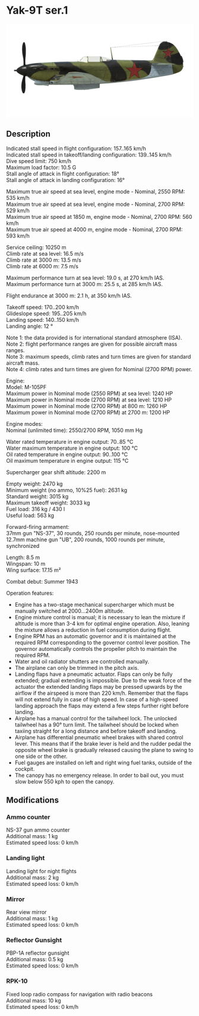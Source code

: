 # Yak-9T ser.1  
  
![yak9ts1](../images/yak9ts1.png)  
  
## Description  
  
Indicated stall speed in flight configuration: 157..165 km/h  
Indicated stall speed in takeoff/landing configuration: 139..145 km/h  
Dive speed limit: 750 km/h  
Maximum load factor: 10.5 G  
Stall angle of attack in flight configuration: 18°  
Stall angle of attack in landing configuration: 16°  
  
Maximum true air speed at sea level, engine mode - Nominal, 2550 RPM: 535 km/h  
Maximum true air speed at sea level, engine mode - Nominal, 2700 RPM: 529 km/h  
Maximum true air speed at 1850 m, engine mode - Nominal, 2700 RPM: 560 km/h  
Maximum true air speed at 4000 m, engine mode - Nominal, 2700 RPM: 593 km/h  
  
Service ceiling: 10250 m  
Climb rate at sea level: 16.5 m/s  
Climb rate at 3000 m: 13.5 m/s  
Climb rate at 6000 m: 7.5 m/s  
  
Maximum performance turn at sea level: 19.0 s, at 270 km/h IAS.  
Maximum performance turn at 3000 m: 25.5 s, at 285 km/h IAS.  
  
Flight endurance at 3000 m: 2.1 h, at 350 km/h IAS.  
  
Takeoff speed: 170..200 km/h  
Glideslope speed: 195..205 km/h  
Landing speed: 140..150 km/h  
Landing angle: 12 °  
  
Note 1: the data provided is for international standard atmosphere (ISA).  
Note 2: flight performance ranges are given for possible aircraft mass ranges.  
Note 3: maximum speeds, climb rates and turn times are given for standard aircraft mass.  
Note 4: climb rates and turn times are given for Nominal (2700 RPM) power.  
  
Engine:  
Model: M-105PF  
Maximum power in Nominal mode (2550 RPM) at sea level: 1240 HP  
Maximum power in Nominal mode (2700 RPM) at sea level: 1210 HP  
Maximum power in Nominal mode (2700 RPM) at 800 m: 1260 HP  
Maximum power in Nominal mode (2700 RPM) at 2700 m: 1200 HP  
  
Engine modes:  
Nominal (unlimited time): 2550/2700 RPM, 1050 mm Hg  
  
Water rated temperature in engine output: 70..85 °C  
Water maximum temperature in engine output: 100 °C  
Oil rated temperature in engine output: 90..100 °C  
Oil maximum temperature in engine output: 115 °C  
  
Supercharger gear shift altitude: 2200 m  
  
Empty weight: 2470 kg  
Minimum weight (no ammo, 10%25 fuel): 2631 kg  
Standard weight: 3015 kg  
Maximum takeoff weight: 3033 kg  
Fuel load: 316 kg / 430 l  
Useful load: 563 kg  
  
Forward-firing armament:  
37mm gun "NS-37", 30 rounds, 250 rounds per minute, nose-mounted  
12.7mm machine gun "UB", 200 rounds, 1000 rounds per minute, synchronized  
  
Length: 8.5 m  
Wingspan: 10 m  
Wing surface: 17.15 m²  
  
Combat debut: Summer 1943  
  
Operation features:  
- Engine has a two-stage mechanical supercharger which must be manually switched at 2000...2400m altitude.  
- Engine mixture control is manual; it is necessary to lean the mixture if altitude is more than 3-4 km for optimal engine operation. Also, leaning the mixture allows a reduction in fuel consumption during flight.  
- Engine RPM has an automatic governor and it is maintained at the required RPM corresponding to the governor control lever position. The governor automatically controls the propeller pitch to maintain the required RPM.  
- Water and oil radiator shutters are controlled manually.  
- The airplane can only be trimmed in the pitch axis.  
- Landing flaps have a pneumatic actuator. Flaps can only be fully extended; gradual extending is impossible. Due to the weak force of the actuator the extended landing flaps may be pressed upwards by the airflow if the airspeed is more than 220 km/h. Remember that the flaps will not extend fully in case of high speed. In case of a high-speed landing approach the flaps may extend a few steps further right before landing.  
- Airplane has a manual control for the tailwheel lock. The unlocked tailwheel has a 90° turn limit. The tailwheel should be locked when taxiing straight for a long distance and before takeoff and landing.  
- Airplane has differential pneumatic wheel brakes with shared control lever. This means that if the brake lever is held and the rudder pedal the opposite wheel brake is gradually released causing the plane to swing to one side or the other.  
- Fuel gauges are installed on left and right wing fuel tanks, outside of the cockpit.  
- The canopy has no emergency release. In order to bail out, you must slow below 550 kph to open the canopy.  
  
## Modifications  
  
  
### Ammo counter  
  
NS-37 gun ammo counter  
Additional mass: 1 kg  
Estimated speed loss: 0 km/h  
  
### Landing light  
  
Landing light for night flights  
Additional mass: 2 kg  
Estimated speed loss: 0 km/h  
  
### Mirror  
  
Rear view mirror  
Additional mass: 1 kg  
Estimated speed loss: 0 km/h  
  
### Reflector Gunsight  
  
PBP-1A reflector gunsight  
Additional mass: 0.5 kg  
Estimated speed loss: 0 km/h  
  
### RPK-10  
  
Fixed loop radio compass for navigation with radio beacons  
Additional mass: 10 kg  
Estimated speed loss: 0 km/h  